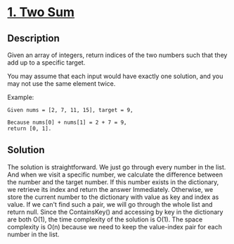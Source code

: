 # [1. Two Sum](https://leetcode.com/problems/two-sum)

## Description

Given an array of integers, return indices of the two numbers such that they add up to a specific target.

You may assume that each input would have exactly one solution, and you may not use the same element twice.

Example:

```
Given nums = [2, 7, 11, 15], target = 9,

Because nums[0] + nums[1] = 2 + 7 = 9,
return [0, 1].
```

 

## Solution
The solution is straightforward. We just go through every number in the list. And when we visit a specific number, we calculate the difference between the number and the target number. If this number exists in the dictionary, we retrieve its index and return the answer Immediately. Otherwise, we store the current number to the dictionary with value as key and index as value. If we can't find such a pair, we will go through the whole list and return null. Since the ContainsKey() and accessing by key in the dictionary are both O(1), the time complexity of the solution is O(1). The space complexity is O(n) because we need to keep the value-index pair for each number in the list.
